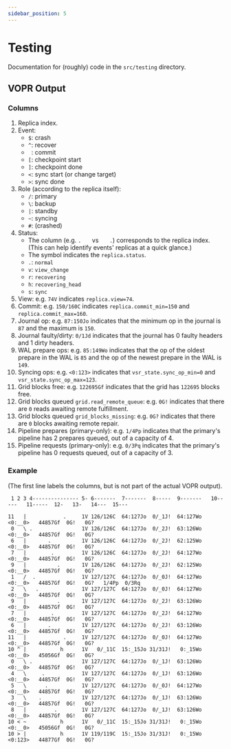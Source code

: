 ```yaml
---
sidebar_position: 5
---
```


# Testing

Documentation for (roughly) code in the `src/testing` directory.

## VOPR Output

### Columns

1. Replica index.
2. Event:
    - `$`: crash
    - `^`: recover
    - ` `: commit
    - `[`: checkpoint start
    - `]`: checkpoint done
    - `<`: sync start (or change target)
    - `>`: sync done
3. Role (according to the replica itself):
    - `/`: primary
    - `\`: backup
    - `|`: standby
    - `~`: syncing
    - `#`: (crashed)
4. Status:
    - The column (e.g. `.   ` vs `   .`) corresponds to the replica index. (This can help identify events' replicas at a quick glance.)
    - The symbol indicates the `replica.status`.
    - `.`: `normal`
    - `v`: `view_change`
    - `r`: `recovering`
    - `h`: `recovering_head`
    - `s`: `sync`
5. View: e.g. `74V` indicates `replica.view=74`.
6. Commit: e.g. `150/160C` indicates `replica.commit_min=150` and `replica.commit_max=160`.
7. Journal op: e.g. `87:150Jo` indicates that the minimum op in the journal is `87` and the maximum is `150`.
8. Journal faulty/dirty: `0/1Jd` indicates that the journal has 0 faulty headers and 1 dirty headers.
9. WAL prepare ops: e.g. `85:149Wo` indicates that the op of the oldest prepare in the WAL is `85` and the op of the newest prepare in the WAL is `149`.
10. Syncing ops: e.g. `<0:123>` indicates that `vsr_state.sync_op_min=0` and `vsr_state.sync_op_max=123`.
11. Grid blocks free: e.g. `122695Gf` indicates that the grid has `122695` blocks free.
12. Grid blocks queued `grid.read_remote_queue`: e.g. `0G!` indicates that there are `0` reads awaiting remote fulfillment.
13. Grid blocks queued `grid_blocks_missing`: e.g. `0G?` indicates that there are `0` blocks awaiting remote repair.
14. Pipeline prepares (primary-only): e.g. `1/4Pp` indicates that the primary's pipeline has 2 prepares queued, out of a capacity of 4.
15. Pipeline requests (primary-only): e.g. `0/3Pq` indicates that the primary's pipeline has 0 requests queued, out of a capacity of 3.

### Example

(The first line labels the columns, but is not part of the actual VOPR output).

```
 1 2 3 4--------------- 5- 6-------  7-------  8-----  9-------   10-----   11-----  12-   13-   14---  15---

11   |            .     1V 126/126C  64:127Jo  0/_1J!  64:127Wo   <0:__0>   44857Gf  0G!   0G?
 0   \ .                1V 126/126C  64:127Jo  0/_2J!  63:126Wo   <0:__0>   44857Gf  0G!   0G?
 6   |       .          1V 126/126C  64:127Jo  0/_2J!  62:125Wo   <0:__0>   44857Gf  0G!   0G?
 7   |        .         1V 126/126C  64:127Jo  0/_2J!  64:127Wo   <0:__0>   44857Gf  0G!   0G?
 9   |          .       1V 126/126C  64:127Jo  0/_2J!  62:125Wo   <0:__0>   44857Gf  0G!   0G?
 1   /  .               1V 127/127C  64:127Jo  0/_0J!  64:127Wo   <0:__0>   44857Gf  0G!   0G?   1/4Pp  0/3Rq
 2   \   .              1V 127/127C  64:127Jo  0/_0J!  64:127Wo   <0:__0>   44857Gf  0G!   0G?
 9   |          .       1V 127/127C  64:127Jo  0/_2J!  63:126Wo   <0:__0>   44857Gf  0G!   0G?
 7   |        .         1V 127/127C  64:127Jo  0/_2J!  64:127Wo   <0:__0>   44857Gf  0G!   0G?
 6   |       .          1V 127/127C  64:127Jo  0/_2J!  63:126Wo   <0:__0>   44857Gf  0G!   0G?
11   |            .     1V 127/127C  64:127Jo  0/_0J!  64:127Wo   <0:__0>   44857Gf  0G!   0G?
10 ^ |           h      1V   0/_11C  15:_15Jo 31/31J!   0:_15Wo   <0:__0>   45056Gf  0G!   0G?
 0   \ .                1V 127/127C  64:127Jo  0/_1J!  63:126Wo   <0:__0>   44857Gf  0G!   0G?
 4   \     .            1V 127/127C  64:127Jo  0/_1J!  63:126Wo   <0:__0>   44857Gf  0G!   0G?
 5   \      .           1V 127/127C  64:127Jo  0/_0J!  64:127Wo   <0:__0>   44857Gf  0G!   0G?
 3   \    .             1V 127/127C  64:127Jo  0/_1J!  63:126Wo   <0:__0>   44857Gf  0G!   0G?
 8   |         .        1V 127/127C  64:127Jo  0/_1J!  63:126Wo   <0:__0>   44857Gf  0G!   0G?
10 < ~           h      1V   0/_11C  15:_15Jo 31/31J!   0:_15Wo   <0:__0>   45056Gf  0G!   0G?
10 > |           h      1V 119/119C  15:_15Jo 31/31J!   0:_15Wo   <0:123>   44877Gf  0G!   0G?
```
